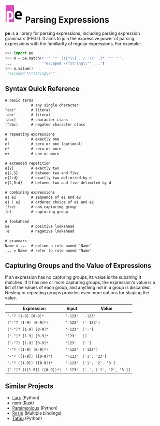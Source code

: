 # <img src="docs/_static/logo.png" width="60" alt="pe logo" /> Parsing Expressions

**pe** is a library for parsing expressions, including parsing
expression grammars (PEGs). It aims to join the expressive power of
parsing expressions with the familiarity of regular expressions.
For example:

``` python
>>> import pe
>>> m = pe.match(r''' '"' (!["\\] . / '\\' .)* '"' ''',
...              '"escaped \\"string\\"" ...')
>>> m.value()
'"escaped \\"string\\""'
```

## Syntax Quick Reference

```regex
# basic terms
.           # any single character
"abc"       # literal
'abc'       # literal
[abc]       # character class
[^abc]      # negated character class

# repeating expressions
e           # exactly one
e?          # zero or one (optional)
e*          # zero or more
e+          # one or more

# extended repetition
e{2}        # exactly two
e{2,5}      # between two and five
e{2:d}      # exactly two delimited by d
e{2,5:d}    # between two and five delimited by d

# combining expressions
e1 e2       # sequence of e1 and e2
e1 | e2     # ordered choice of e1 and e2
(?:e)       # non-capturing group
(e)         # capturing group

# lookahead
&e          # positive lookahead
!e          # negative lookahead

# grammars
Name = ...  # define a rule named 'Name'
... = Name  # refer to rule named 'Name'
```

## Capturing Groups and the Value of Expressions

If an expression has no capturing groups, its value is the substring
it matches. If it has one or more capturing groups, the expression's
value is a list of the values of each group, and anything not in a
group is discarded. Nesting or repeating groups provides even more
options for shaping the value.


| Expression                  | Input    | Value                    |
| --------------------------- | -------- | ------------------------ |
| `"-"? [1-9] [0-9]*`         | `'-123'` | `'-123'`                 |
| `("-"? [1-9] [0-9]*)`       | `'-123'` | `['-123']`               |
| `("-")? [1-9] [0-9]*`       | `'-123'` | `['-']`                  |
| `("-")? [1-9] [0-9]*`       | `'123'`  | `[]`                     |
| `("-"?) [1-9] [0-9]*`       | `'123'`  | `['']`                   |
| `"-"? ([1-9] [0-9]*)`       | `'-123'` | `['123']`                |
| `"-"? ([1-9]) ([0-9]*)`     | `'-123'` | `['1', '23']`            |
| `"-"? ([1-9]) ([0-9])*`     | `'-123'` | `['1', '2'. '3']`        |
| `("-")? (([1-9]) ([0-9])*)` | `'-123'` | `['-', ['1', '2', '3']]` |


## Similar Projects

- [Lark](https://github.com/lark-parser/lark) (Python)
- [nom](https://github.com/Geal/nom) (Rust)
- [Parsimonious](https://github.com/erikrose/parsimonious) (Python)
- [Rosie](https://rosie-lang.org/) (Multiple bindings)
- [TatSu](https://tatsu.readthedocs.io/en/stable/) (Python)
